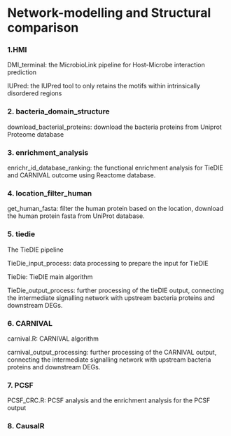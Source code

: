 # Network-modelling and Structural comparison
### 1.HMI
DMI_terminal: the MicrobioLink pipeline for Host-Microbe interaction prediction

IUPred: the IUPred tool to only retains the motifs within intrinsically disordered regions
### 2. bacteria_domain_structure
download_bacterial_proteins: download the bacteria proteins from Uniprot Proteome database
### 3. enrichment_analysis
enrichr_id_database_ranking: the functional enrichment analysis for TieDIE and CARNIVAL outcome using Reactome database.
### 4. location_filter_human
get_human_fasta: filter the human protein based on the location, download the human protein fasta from UniProt database.
### 5. tiedie
The TieDIE pipeline

TieDie_input_process: data processing to prepare the input for TieDIE

TieDie: TieDIE main algorithm

TieDie_output_process: further processing of the tieDIE output, connecting the intermediate signalling network with upstream bacteria proteins and downstream DEGs.
### 6. CARNIVAL
carnival.R: CARNIVAL algorithm

carnival_output_processing: further processing of the CARNIVAL output, connecting the intermediate signalling network with upstream bacteria proteins and downstream DEGs.
### 7. PCSF
PCSF_CRC.R: PCSF analysis and the enrichment analysis for the PCSF output

### 8. CausalR

